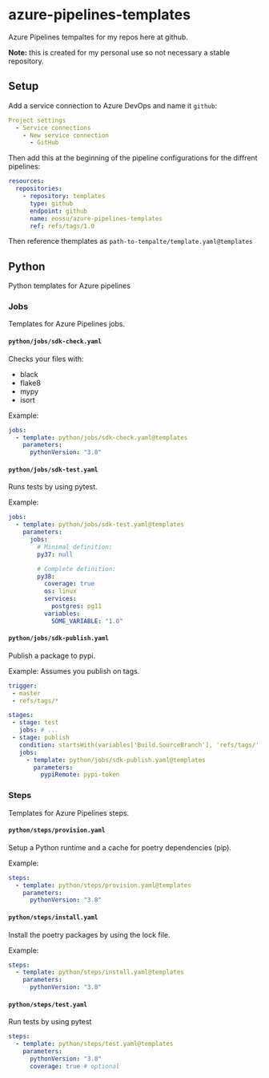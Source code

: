 # azure-pipelines-templates

Azure Pipelines tempaltes for my repos here at github.

**Note:** this is created for my personal use so not necessary a stable repository.

## Setup

Add a service connection to Azure DevOps and name it `github`:

``` yaml
Project settings
  - Service connections
    - New service connection
      - GitHub
```

Then add this at the beginning of the pipeline configurations for the diffrent pipelines:

``` yaml
resources:
  repositories:
    - repository: templates
      type: github
      endpoint: github
      name: eossu/azure-pipelines-templates
      ref: refs/tags/1.0
```

Then reference themplates as `path-to-tempalte/template.yaml@templates`

## Python

Python templates for Azure pipelines

### Jobs

Templates for Azure Pipelines jobs.

#### `python/jobs/sdk-check.yaml`

Checks your files with:

- black
- flake8
- mypy
- isort

Example:

``` yaml
jobs:
  - template: python/jobs/sdk-check.yaml@templates
    parameters:
      pythonVersion: "3.8"
```

#### `python/jobs/sdk-test.yaml`

Runs tests by using pytest.

Example:

``` yaml
jobs:
  - template: python/jobs/sdk-test.yaml@templates
    parameters:
      jobs:
        # Minimal definition:
        py37: null

        # Complete definition:
        py38:
          coverage: true
          os: linux
          services:
            postgres: pg11
          variables:
            SOME_VARIABLE: "1.0"
```

#### `python/jobs/sdk-publish.yaml`

Publish a package to pypi.

Example:
Assumes you publish on tags.

 ``` yaml
 trigger:
  - master
  - refs/tags/*

stages:
  - stage: test
    jobs: # ...
  - stage: publish
    condition: startsWith(variables['Build.SourceBranch'], 'refs/tags/')
    jobs:
      - template: python/jobs/sdk-publish.yaml@templates
        parameters:
          pypiRemote: pypi-token
 ```

### Steps

Templates for Azure Pipelines steps.

#### `python/steps/provision.yaml`

Setup a Python runtime and a cache for poetry dependencies (pip).

Example:

``` yaml
steps:
  - template: python/steps/provision.yaml@templates
    parameters:
      pythonVersion: "3.8"
```

#### `python/steps/install.yaml`

Install the poetry packages by using the lock file.

Example:

``` yaml
steps:
  - template: python/steps/install.yaml@templates
    parameters:
      pythonVersion: "3.8"
```

#### `python/steps/test.yaml`

Run tests by using pytest

``` yaml
steps:
  - template: python/steps/test.yaml@templates
    parameters:
      pythonVersion: "3.8"
      coverage: true # optional
```
